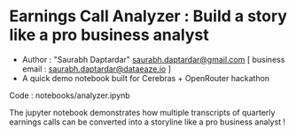 # Earnings Call Analyzer : Build a story like a pro business analyst

* Author : "Saurabh Daptardar" <saurabh.daptardar@gmail.com> 
            [ business email : <saurabh.daptardar@dataeaze.io> ]
* A quick demo notebook built for Cerebras + OpenRouter hackathon

Code : notebooks/analyzer.ipynb

The jupyter notebook demonstrates how multiple transcripts of quarterly earnings calls can be converted into a storyline like a pro business analyst !


